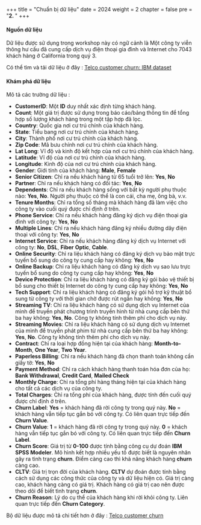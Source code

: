 +++
title = "Chuẩn bị dữ liệu"
date = 2024
weight = 2
chapter = false
pre = "<b>2. </b>"
+++

#### Nguồn dữ liệu

Dữ liệu được sử dụng trong workshop này có ngữ cảnh là Một công ty viễn thông hư cấu đã cung cấp dịch vụ điện thoại gia đình và Internet cho 7043 khách hàng ở California trong quý 3.

Có thể tìm và tải dữ liệu ở đây : [Telco customer churn: IBM dataset](https://www.kaggle.com/datasets/yeanzc/telco-customer-churn-ibm-dataset)

#### Khám phá dữ liệu

Mô tả các trường dữ liệu :
- **CustomerID**: Một **ID** duy nhất xác định từng khách hàng.
- **Count**: Một giá trị được sử dụng trong báo cáo/bảng thông tin để tổng hợp số lượng khách hàng trong một tập hợp đã lọc.
- **Country**: Quốc gia nơi cư trú chính của khách hàng.
- **State**: Tiểu bang nơi cư trú chính của khách hàng.
- **City**: Thành phố nơi cư trú chính của khách hàng.
- **Zip Code**: Mã bưu chính nơi cư trú chính của khách hàng.
- **Lat Long**: Vĩ độ và kinh độ kết hợp của nơi cư trú chính của khách hàng.
- **Latitude**: Vĩ độ của nơi cư trú chính của khách hàng.
- **Longitude**: Kinh độ của nơi cư trú chính của khách hàng.
- **Gender**: Giới tính của khách hàng: **Male**, **Female**
- **Senior Citizen**: Chỉ ra nếu khách hàng từ 65 tuổi trở lên: **Yes**, **No**
- **Partner**: Chỉ ra nếu khách hàng có đối tác: **Yes**, **No**
- **Dependents**: Chỉ ra nếu khách hàng sống với bất kỳ người phụ thuộc nào: **Yes**, **No**. Người phụ thuộc có thể là con cái, cha mẹ, ông bà, v.v.
- **Tenure Months**: Chỉ ra tổng số tháng mà khách hàng đã làm việc cho công ty vào cuối quý được chỉ định ở trên.
- **Phone Service**: Chỉ ra nếu khách hàng đăng ký dịch vụ điện thoại gia đình với công ty: **Yes**, **No**
- **Multiple Lines**: Chỉ ra nếu khách hàng đăng ký nhiều đường dây điện thoại với công ty: **Yes**, **No**
- **Internet Service**: Chỉ ra nếu khách hàng đăng ký dịch vụ Internet với công ty: **No**, **DSL**, **Fiber** **Optic**, **Cable**.
- **Online Security**: Chỉ ra liệu khách hàng có đăng ký dịch vụ bảo mật trực tuyến bổ sung do công ty cung cấp hay không: **Yes**, **No**
- **Online Backup**: Chỉ ra liệu khách hàng có đăng ký dịch vụ sao lưu trực tuyến bổ sung do công ty cung cấp hay không: **Yes**, **No**
- **Device Protection**: Chỉ ra liệu khách hàng có đăng ký gói bảo vệ thiết bị bổ sung cho thiết bị Internet do công ty cung cấp hay không: **Yes**, **No**
- **Tech Support**: Chỉ ra liệu khách hàng có đăng ký gói hỗ trợ kỹ thuật bổ sung từ công ty với thời gian chờ được rút ngắn hay không: **Yes**, **No**
- **Streaming TV**: Chỉ ra liệu khách hàng có sử dụng dịch vụ Internet của mình để truyền phát chương trình truyền hình từ nhà cung cấp bên thứ ba hay không: **Yes**, **No**. Công ty không tính thêm phí cho dịch vụ này.
- **Streaming Movies**: Chỉ ra liệu khách hàng có sử dụng dịch vụ Internet của mình để truyền phát phim từ nhà cung cấp bên thứ ba hay không: **Yes**, **No**. Công ty không tính thêm phí cho dịch vụ này.
- **Contract**: Chỉ ra loại hợp đồng hiện tại của khách hàng: **Month-to-Month**, **One Year**, **Two Year**.
- **Paperless Billing**: Chỉ ra nếu khách hàng đã chọn thanh toán không cần giấy tờ: **Yes**, **No**
- **Payment Method**: Chỉ ra cách khách hàng thanh toán hóa đơn của họ: **Bank Withdrawal**, **Credit Card**, **Mailed Check**
- **Monthly Charge**: Chỉ ra tổng phí hàng tháng hiện tại của khách hàng cho tất cả các dịch vụ của công ty.
- **Total Charges**: Chỉ ra tổng phí của khách hàng, được tính đến cuối quý được chỉ định ở trên.
- **Churn Label**: **Yes** = khách hàng đã rời công ty trong quý này. **No** = khách hàng vẫn tiếp tục gắn bó với công ty. Có liên quan trực tiếp đến **Churn Value**.
- **Churn Value**: **1** = khách hàng đã rời công ty trong quý này. **0** = khách hàng vẫn tiếp tục gắn bó với công ty. Có liên quan trực tiếp đến **Churn Label**.
- **Churn Score**: Giá trị từ **0-100** được tính bằng công cụ dự đoán **IBM SPSS Modeler**. Mô hình kết hợp nhiều yếu tố được biết là nguyên nhân gây ra tình trạng **churn**. Điểm càng cao thì khả năng khách hàng **churn** càng cao.
- **CLTV**: Giá trị trọn đời của khách hàng. **CLTV** dự đoán được tính bằng cách sử dụng các công thức của công ty và dữ liệu hiện có. Giá trị càng cao, khách hàng càng có giá trị. Khách hàng có giá trị cao nên được theo dõi để biết tình trạng **churn**.
- **Churn Reason**: Lý do cụ thể của khách hàng khi rời khỏi công ty. Liên quan trực tiếp đến **Churn Category**.

Bộ dữ liệu được mô tả chi tiết hơn ở đây : [Telco customer churn](https://community.ibm.com/community/user/businessanalytics/blogs/steven-macko/2019/07/11/telco-customer-churn-1113)